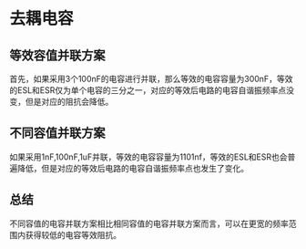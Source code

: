 # 去耦电容

## 等效容值并联方案
首先，如果采用3个100nF的电容进行并联，那么等效的电容容量为300nF，等效的ESL和ESR仅为单个电容的三分之一，对应的等效后电路的电容自谐振频率点没变，但是对应的阻抗会降低。


## 不同容值并联方案
如果采用1nF,100nF,1uF并联，等效的电容容量为1101nf，等效的ESL和ESR也会普遍降低，但是对应的等效后电路的电容自谐振频率点也发生了变化。


## 总结
不同容值的电容并联方案相比相同容值的电容并联方案而言，可以在更宽的频率范围内获得较低的电容等效阻抗。

